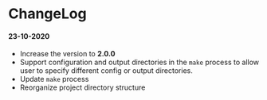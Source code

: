 # ChangeLog

#### 23-10-2020

- Increase the version to __2.0.0__
- Support configuration and output directories in the `make` process to allow user to specify different config or output directories.
- Update `make` process
- Reorganize project directory structure